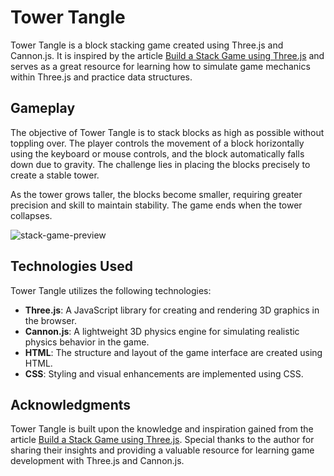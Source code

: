 # Tower Tangle

Tower Tangle is a block stacking game created using Three.js and Cannon.js. It is inspired by the article [Build a Stack Game using Three.js](https://blog.devgenius.io/build-a-stack-game-using-three-js-ea4d09963a62) and serves as a great resource for learning how to simulate game mechanics within Three.js and practice data structures.

## Gameplay

The objective of Tower Tangle is to stack blocks as high as possible without toppling over. The player controls the movement of a block horizontally using the keyboard or mouse controls, and the block automatically falls down due to gravity. The challenge lies in placing the blocks precisely to create a stable tower.

As the tower grows taller, the blocks become smaller, requiring greater precision and skill to maintain stability. The game ends when the tower collapses.

![stack-game-preview](https://github.com/Chans-cellar/Tower-Tangle/assets/99122826/9374a9da-9c7c-4979-ba1a-4f37c5569b72)


## Technologies Used

Tower Tangle utilizes the following technologies:

- **Three.js**: A JavaScript library for creating and rendering 3D graphics in the browser.
- **Cannon.js**: A lightweight 3D physics engine for simulating realistic physics behavior in the game.
- **HTML**: The structure and layout of the game interface are created using HTML.
- **CSS**: Styling and visual enhancements are implemented using CSS.


## Acknowledgments

Tower Tangle is built upon the knowledge and inspiration gained from the article [Build a Stack Game using Three.js](https://blog.devgenius.io/build-a-stack-game-using-three-js-ea4d09963a62). Special thanks to the author for sharing their insights and providing a valuable resource for learning game development with Three.js and Cannon.js.
